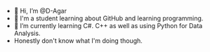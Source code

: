 - 👋 Hi, I’m @D-Agar
- 👀 I'm a student learning about GitHub and learning programming.
- 🌱 I’m currently learning C#. C++ as well as using Python for Data Analysis.
- Honestly don't know what I'm doing though.

<!---
D-Agar/D-Agar is a ✨ special ✨ repository because its `README.md` (this file) appears on your GitHub profile.
You can click the Preview link to take a look at your changes.
--->
